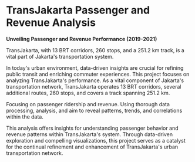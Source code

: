 # TransJakarta Passenger and Revenue Analysis
**Unveiling Passenger and Revenue Performance (2019-2021)**

TransJakarta, with 13 BRT corridors, 260 stops, and a 251.2 km track, is a vital part of Jakarta's transportation system.

In today's urban environment, data-driven insights are crucial for refining public transit and enriching commuter experiences. This project focuses on analyzing TransJakarta's performance. As a vital component of Jakarta's transportation network, TransJakarta operates 13 BRT corridors, several additional routes, 260 stops, and covers a track spanning 251.2 km. 

Focusing on passenger ridership and revenue. Using thorough data processing, analysis, and aim to reveal patterns, trends, and correlations within the data.

This analysis offers insights for understanding passenger behavior and revenue patterns within TransJakarta's system. Through data-driven exploration and compelling visualizations, this project serves as a catalyst for the continual refinement and enhancement of TransJakarta's urban transportation network.
